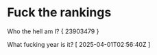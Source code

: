 # Fuck the rankings

Who the hell am I?
{ 23903479 }

What fucking year is it?
[ 2025-04-01T02:56:40Z ]
